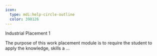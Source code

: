 ```yaml
---
icon:
  type: mdi:help-circle-outline
  color: 398126
---
```


Industrial Placement 1

The purpose of this work placement module is to require the student to apply the knowledge, skills a ... 
